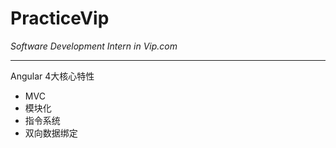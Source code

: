 # PracticeVip
*Software Development Intern in Vip.com*

***

Angular 4大核心特性

* MVC
* 模块化
* 指令系统
* 双向数据绑定



